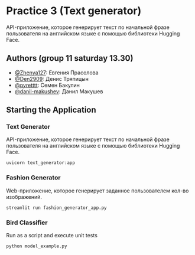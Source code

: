 # Practice 3 (Text generator)

API-приложение, которое генерирует текст по начальной фразе пользователя на английском языке с помощью библиотеки Hugging Face.

## Authors (group 11 saturday 13.30)

-   [@Zhenya127](https://github.com/Zhenya127): Евгения Прасолова
-   [@Den2909](https://github.com/Den2909): Денис Тряпицын
-   [@pyretttt](https://github.com/pyretttt): Семен Бакулин
-   [@danil-makushev](https://github.com/danil-makushev): Данил Макушев

## Starting the Application

### Text Generator

API-приложение, которое генерирует текст по начальной фразе пользователя на английском языке с помощью библиотеки Hugging Face.

`uvicorn text_generator:app`

### Fashion Generator

Web-приложение, которое генерирует заданное пользователем кол-во изображений.

`streamlit run fashion_generator_app.py`

### Bird Classifier

Run as a script and execute unit tests

`python model_example.py`
